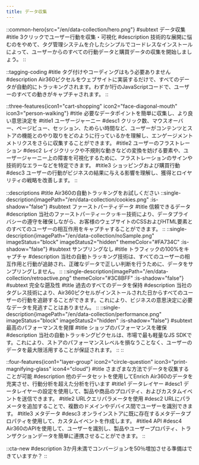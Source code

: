 ```yaml
---
title: データ収集
---
```


::common-hero{src="/en/data-collection/hero.png"}
#subtext
データ収集
#title
3クリックでユーザー行動を収集・可視化
#description
技術的な展開に悩むのをやめて、タグ管理システムを介したシンプルでコードレスなインストールによって、ユーザーからのすべての行動データと購買データの収集を開始しましょう。
::

::tagging-coding
#title
タグ付けやコーディングはもう必要ありません
#description
Air360ピクセルをウェブサイトに実装するだけで、すべてのデータが自動的にトラッキングされます。わずか1行のJavaScriptコードで、ユーザーのすべての動きがキャプチャされます。
::

::three-features{icon1="cart-shopping" icon2="face-diagonal-mouth" icon3="person-walking"}
#title
必要なデータポイントを簡単に収集し、より良い意思決定を
#title1
ユーザージャーニー
#desc1
クリック数、マウスオーバー、ページビュー、セッション、ためらい時間など、ユーザーがコンテンツとストアの機能とのやり取りをどのように行っているかを理解し、エンゲージメントメトリクスをさらに収集することができます。
#title2
ユーザーのフラストレーション
#desc2
レイジクリックや不規則な動きなどの変換を妨げる要素や、ユーザージャーニー上の障害を可視化するために、フラストレーションのサインや技術的なエラーなどを特定できます。
#title3
ショッピングおよび購買行動
#desc3
ユーザーの行動がビジネスの結果に与える影響を理解し、獲得とロイヤリティの戦略を改善します。
::

::descriptions
#title
Air360の自動トラッキングをお試しください
::single-description{imagePath="/en/data-collection/cookies.png" :is-shadow="false"}
#subtext
ファーストパーティデータ
#title
信頼できるデータ
#description
当社のファーストパーティークッキー技術により、データプライバシーの遵守を確保しながら、お客様のウェブサイトのCSSおよびHTML要素とのすべてのユーザーの相互作用をキャプチャすることができます。
::
::single-description{imagePath="/en/data-collection/noSample.png" imageStatus="block" imageStatus2="hidden" themeColor="#FA734C" :is-shadow="false"}
#subtext
サンプリングなし
#title
トラフィックの100%をキャプチャ
#description
当社の自動トラッキング技術は、すべてのユーザーの相互作用と行動が追跡され、正確なデータで正しい判断を行うために、データをサンプリングしません。
::
::single-description{imagePath="/en/data-collection/retroactive.png" themeColor="#3C8BFF" :is-shadow="false"}
#subtext
完全な遡及性
#title
過去のすべてのデータを保持
#description
当社のタグレス技術により、Air360ピクセルがインストールされた日からすべてのユーザーの行動を追跡することができます。これにより、ビジネスの意思決定に必要なデータを見逃すことはありません。
::
::single-description{imagePath="/en/data-collection/performance.png" imageStatus="block" imageStatus2="hidden" :is-shadow="false"}
#subtext
最高のパフォーマンスを発揮
#title
ショップのパフォーマンスを確保
#description
当社の自動トラッキングピクセルは、市場で最も軽量なJS SDKです。これにより、ストアのパフォーマンスレベルを損なうことなく、ユーザーのデータを最大限活用することが保証されます。
::
::

::four-features{icon1="layer-group" icon2="circle-question" icon3="print-magnifying-glass" icon4="cloud"}
#title
さまざまな方法でデータを収集することが可能
#description
他のデータセットを使用してEnrich Air360のデータを充実させ、行動分析を超えた分析を行います
#title1
データレイヤー
#desc1
データレイヤーの設定を使用して、製品や商品のプロパティ、およびカスタムイベントを送信できます。
#title2
URLクエリパラメータを使用
#desc2
URLにパラメータを追加することで、複数のドメインやデバイス間でユーザーを識別できます。
#title3
メタデータ
#desc3
オンラインストアに既に存在するメタデータプロパティを使用して、カスタムイベントを作成します。
#title4
API
#desc4
Air360のAPIを使用して、ユーザーを識別し、製品やユーザープロパティ、トランザクションデータを簡単に連携させることができます。
::

::cta-new
#description
3か月未満でコンバージョンを50％増加させる準備はできていますか？
::